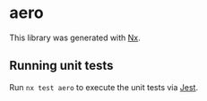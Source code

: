 # aero

This library was generated with [Nx](https://nx.dev).

## Running unit tests

Run `nx test aero` to execute the unit tests via [Jest](https://jestjs.io).

